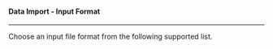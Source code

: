 #### Data Import - Input Format

***

Choose an input file format from the following supported list.
